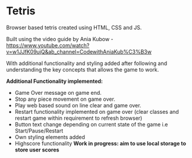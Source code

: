 # Tetris

Browser based tetris created using HTML, CSS and JS. 

Built using the video guide by Ania Kubow - https://www.youtube.com/watch?v=w1JJfK09ujQ&ab_channel=CodewithAniaKub%C3%B3w

With additional functionality and styling added after following and understanding the key concepts that allows the game to work.

**Additional Functionality implemented:**
- Game Over message on game end.
- Stop any piece movement on game over.
- Play web based sound on line clear and game over.
- Restart functionality implemented on game over (clear classes and restart game within requirement to refresh browser)
- Button text change depending on current state of the game i.e Start/Pause/Restart
- Own styling elements added
- Highscore functionality **Work in progress: aim to use local storage to store user scores**
